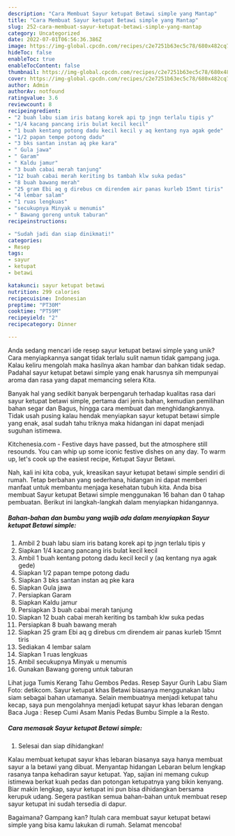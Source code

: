 ```yaml
---
description: "Cara Membuat Sayur ketupat Betawi simple yang Mantap"
title: "Cara Membuat Sayur ketupat Betawi simple yang Mantap"
slug: 252-cara-membuat-sayur-ketupat-betawi-simple-yang-mantap
category: Uncategorized
date: 2022-07-01T06:56:36.386Z
image: https://img-global.cpcdn.com/recipes/c2e7251b63ec5c78/680x482cq70/sayur-ketupat-betawi-simple-foto-resep-utama.jpg
hideToc: false
enableToc: true
enableTocContent: false
thumbnail: https://img-global.cpcdn.com/recipes/c2e7251b63ec5c78/680x482cq70/sayur-ketupat-betawi-simple-foto-resep-utama.jpg
cover: https://img-global.cpcdn.com/recipes/c2e7251b63ec5c78/680x482cq70/sayur-ketupat-betawi-simple-foto-resep-utama.jpg
author: Admin
authorAv: notfound
ratingvalue: 3.6
reviewcount: 8
recipeingredient:
- "2 buah labu siam iris batang korek api tp jngn terlalu tipis y"
- "1/4 kacang pancang iris bulat kecil kecil"
- "1 buah kentang potong dadu kecil kecil y aq kentang nya agak gede"
- "1/2 papan tempe potong dadu"
- "3 bks santan instan aq pke kara"
- " Gula jawa"
- " Garam"
- " Kaldu jamur"
- "3 buah cabai merah tanjung"
- "12 buah cabai merah keriting bs tambah klw suka pedas"
- "8 buah bawang merah"
- "25 gram Ebi aq g direbus cm direndem air panas kurleb 15mnt tiris"
- "4 lembar salam"
- "1 ruas lengkuas"
- "secukupnya Minyak u menumis"
- " Bawang goreng untuk taburan"
recipeinstructions:

- "Sudah jadi dan siap dinikmati!"
categories:
- Resep
tags:
- sayur
- ketupat
- betawi

katakunci: sayur ketupat betawi 
nutrition: 299 calories
recipecuisine: Indonesian
preptime: "PT30M"
cooktime: "PT59M"
recipeyield: "2"
recipecategory: Dinner

---
```





Anda sedang mencari ide resep sayur ketupat betawi simple yang unik? Cara menyiapkannya sangat tidak terlalu sulit namun tidak gampang juga. Kalau keliru mengolah maka hasilnya akan hambar dan bahkan tidak sedap. Padahal sayur ketupat betawi simple yang enak harusnya sih mempunyai aroma dan rasa yang dapat memancing selera Kita.





Banyak hal yang sedikit banyak berpengaruh terhadap kualitas rasa dari sayur ketupat betawi simple, pertama dari jenis bahan, kemudian pemilihan bahan segar dan Bagus, hingga cara membuat dan menghidangkannya. Tidak usah pusing kalau hendak menyiapkan sayur ketupat betawi simple yang enak,      asal sudah tahu triknya maka hidangan ini dapat menjadi suguhan istimewa.














Kitchenesia.com - Festive days have passed, but the atmosphere still resounds. You can whip up some iconic festive dishes on any day. To warm up, let&#39;s cook up the easiest recipe, Ketupat Sayur Betawi.






Nah, kali ini kita coba, yuk, kreasikan sayur ketupat betawi simple sendiri di rumah. Tetap berbahan yang sederhana, hidangan ini dapat memberi manfaat untuk membantu menjaga kesehatan tubuh kita. Anda bisa membuat Sayur ketupat Betawi simple menggunakan 16 bahan dan 0 tahap pembuatan. Berikut ini langkah-langkah dalam menyiapkan hidangannya.

<!--inarticleads1-->

##### Bahan-bahan dan bumbu yang wajib ada dalam menyiapkan Sayur ketupat Betawi simple:

1. Ambil 2 buah labu siam iris batang korek api tp jngn terlalu tipis y
1. Siapkan 1/4 kacang pancang iris bulat kecil kecil
1. Ambil 1 buah kentang potong dadu kecil kecil y (aq kentang nya agak gede)
1. Siapkan 1/2 papan tempe potong dadu
1. Siapkan 3 bks santan instan aq pke kara
1. Siapkan  Gula jawa
1. Persiapkan  Garam
1. Siapkan  Kaldu jamur
1. Persiapkan 3 buah cabai merah tanjung
1. Siapkan 12 buah cabai merah keriting bs tambah klw suka pedas
1. Persiapkan 8 buah bawang merah
1. Siapkan 25 gram Ebi aq g direbus cm direndem air panas kurleb 15mnt tiris
1. Sediakan 4 lembar salam
1. Siapkan 1 ruas lengkuas
1. Ambil secukupnya Minyak u menumis
1. Gunakan  Bawang goreng untuk taburan


Lihat juga Tumis Kerang Tahu Gembos Pedas. Resep Sayur Gurih Labu Siam Foto: detikcom. Sayur ketupat khas Betawi biasanya menggunakan labu siam sebagai bahan utamanya. Selain membuatnya menjadi ketupat tahu kecap, saya pun mengolahnya menjadi ketupat sayur khas lebaran dengan Baca Juga : Resep Cumi Asam Manis Pedas Bumbu Simple a la Resto. 

<!--inarticleads2-->

##### Cara memasak Sayur ketupat Betawi simple:


1. Selesai dan siap dihidangkan!

Kalau membuat ketupat sayur khas lebaran biasanya saya hanya membuat sayur a la betawi yang dibuat. Menyantap hidangan Lebaran belum lengkap rasanya tanpa kehadiran sayur ketupat. Yap, sajian ini memang cukup istimewa berkat kuah pedas dan potongan ketupatnya yang bikin kenyang. Biar makin lengkap, sayur ketupat ini pun bisa dihidangkan bersama kerupuk udang. Segera pastikan semua bahan-bahan untuk membuat resep sayur ketupat ini sudah tersedia di dapur. 

Bagaimana? Gampang kan? Itulah cara membuat sayur ketupat betawi simple yang bisa kamu lakukan di rumah. Selamat mencoba!
